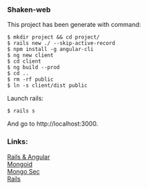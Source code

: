 ### Shaken-web

This project has been generate with command:

    $ mkdir project && cd project/
    $ rails new ./ --skip-active-record
    $ npm install -g angular-cli
    $ ng new client
    $ cd client
    $ ng build --prod
    $ cd ..
    $ rm -rf public
    $ ln -s client/dist public

Launch rails:

    $ rails s

And go to http://localhost:3000.

### Links: 

[Rails & Angular](https://blogstephenarifin.wordpress.com/2017/01/09/angular-2-and-ruby-on-rails-on-heroku/)  
[Mongoid](https://docs.mongodb.com/mongoid/master/tutorials/mongoid-installation/)  
[Mongo Sec](https://docs.mongodb.com/manual/administration/security-checklist/)  
[Rails](http://guides.rubyonrails.org/getting_started.html)  
